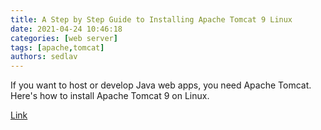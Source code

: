 ```yaml
---
title: A Step by Step Guide to Installing Apache Tomcat 9 Linux
date: 2021-04-24 10:46:18
categories: [web server]
tags: [apache,tomcat]
authors: sedlav
---
```


If you want to host or develop Java web apps, you need Apache Tomcat. Here's how to install Apache Tomcat 9 on Linux.

[Link](https://www.makeuseof.com/a-step-by-step-guide-to-installing-apache-tomcat-linux/)

